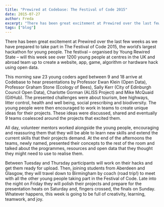 ```yaml
---
title: "Prewired at Codebase: The Festival of Code 2015"
date: 2015-07-27
author: Freda
excerpt: "There has been great excitement at Prewired over the last few weeks as we have prepared to take part in The Festival of Code 2015, the world’s largest hackathon for young people."
tags: ["blog"]
---
```


There has been great excitement at Prewired over the last few weeks as we have prepared to take part in The Festival of Code 2015, the world’s largest hackathon for young people. The festival – organised by Young Rewired State – will this week see over 1200 young people at centres in the UK and abroad team up to create a website, app, game, algorithm or hardware hack using open data.

This morning saw 23 young coders aged between 9 and 18 arrive at Codebase to hear presentations by Professor Ewan Klein (Open Data), Professor Graham Stone (Ecology of Bees), Sally Kerr (City of Edinburgh Council Open Data), Charlotte Gorman (ALISS Project) and Mike McQuaid (GitHub). The presented challenges were about tourism, bee highways, litter control, health and well being, social prescribing and biodiversity.  The young people were then encouraged to work in teams to create unique ideas for their projects. These ideas were discussed, shared and eventually 9 teams coalesced around the projects that excited them.

All day, volunteer mentors worked alongside the young people, encouraging and reassuring them that they will be able to learn new skills and extend the current skills that their projects demand. At the end of the afternoons the teams, newly named, presented their concepts to the rest of the room and talked about the programmes, resources and open data that they thought they might need to use to realise them.

Between Tuesday and Thursday participants will work on their hacks and get them ready for upload. Then, joining students from Aberdeen and Glasgow, they will travel down to Birmingham by coach (road trip!) to meet with all the other young people taking part in the Festival of Code. Late into the night on Friday they will polish their projects and prepare for the presentation heats on Saturday and, fingers crossed, the finals on Sunday. Whatever happens, this week is going to be full of creativity, learning, teamwork, and joy.
